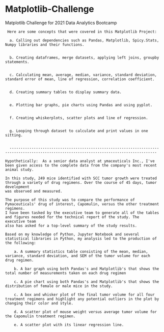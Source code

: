 # Matplotlib-Challenge
Matplotlib Challenge for 2021 Data Analytics Bootcamp


     Here are some concepts that were covered in this Matplotlib Project:

      a. Calling out dependencies such as Pandas, Matplotlib, Spicy.Stats, Numpy libraries and their functions.
  
  
      b. Creating dataframes, merge datasets, applying left joins, groupby statements.


      c. Calculating mean, average, median, variance, standard deviation, standard error of mean, line of regression, correlation coefficient.


      d. Creating summary tables to display summary data.


      e. Plotting bar graphs, pie charts using Pandas and using pyplot.


      f. Creating whiskerplots, scatter plots and line of regression.
      
      
      g. Looping through dataset to calculate and print values in one sitting.
      
      
      -----------------------------------------------------------------------------------------------------------------------------------------
        
    Hypothetically:  As a senior data analyst at ymaceuticals Inc., I've been given access to the complete data from the company's most recent animal study. 
    
    In this study, 249 mice identified with SCC tumor growth were treated through a variety of drug regimens. Over the course of 45 days, tumor development 
    was observed and measured. 
    
    The purpose of this study was to compare the performance of Pymaceuticals' drug of interest, Capomulin, versus the other treatment regimens. 
    I have been tasked by the executive team to generate all of the tables and figures needed for the technical report of the study. The executive team 
    also has asked for a top-level summary of the study results.

    Based on my knowledge of Python, Jupyter Notebook and several statistical libraries in Python, my analysis led to the production of the following: 
  
        a. A summary statistics table consisting of the mean, median, variance, standard deviation, and SEM of the tumor volume for each drug regimen.

        b. A bar graph using both Pandas's and Matplotlib's that shows the total number of measurements taken on each drug regimen
        
        c. A pie chart using both Pandas's and Matplotlib's that shows the distribution of female or male mice in the study.
        
        c. A box and whisker plot of the final tumor volume for all four treatment regimens and highlight any potential outliers in the plot by changing their color and style.
        
        d. A scatter plot of mouse weight versus average tumor volume for the Capomulin treatment regimen.
        
        e. A scatter plot with its linear regression line.
   
